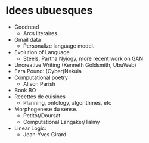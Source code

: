 # Idees ubuesques

- Goodread
  - Arcs literaires
- Gmail data
  - Personalize language model.
- Evolution of Language
  - Steels, Partha Nyiogy, more recent work on GAN
- Uncreative Writing (Kenneth Goldsmith, UbuWeb)
- Ezra Pound: (Cyber)Nekuia
- Computational poetry
  - Alison Parish
- Book BO
- Recettes de cuisines
  - Planning, ontology, algorithmes, etc
- Morphogenese du sense. 
  - Petitot/Doursat
  - Computational Langaker/Talmy
- Linear Logic:
  - Jean-Yves Girard
